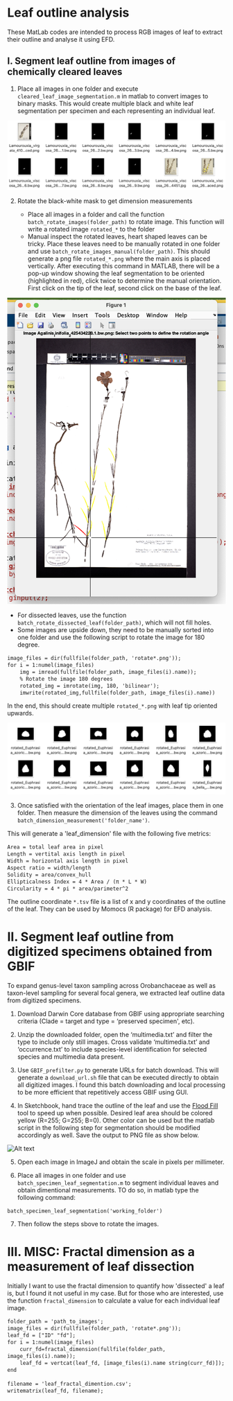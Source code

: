 # Leaf outline analysis

These MatLab codes are intended to process RGB images of leaf to extract their outline and analyse it using EFD.

## I. Segment leaf outline from images of chemically cleared leaves

1. Place all images in one folder and execute `cleared_leaf_image_segmentation.m` in matlab to convert images to binary masks. This would create multiple black and white leaf segmentation per specimen and each representing an individual leaf.

![Alt text](./initial_leaf_segment.png)  

2. Rotate the black-white mask to get dimension measurements
  
   - Place all images in a folder and call the function `batch_rotate_images(folder_path)` to rotate image. This function will write a rotated image `rotated_*` to the folder
   - Manual inspect the rotated leaves, heart shaped leaves can be tricky. Place these leaves need to be manually rotated in one folder and use `batch_rotate_images_manual(folder_path)`. This should generate a png file `rotated_*.png` where the main axis is placed vertically. After executing this command in MATLAB, there will be a pop-up window showing the leaf segmentation to be oriented (highlighted in red), click twice to determine the manual orientation. First click on the tip of the leaf, second click on the base of the leaf.

![Alt text](./manual_rotate.png)  

   - For dissected leaves, use the function `batch_rotate_dissected_leaf(folder_path)`, which will not fill holes.
   - Some images are upside down, they need to be manually sorted into one folder and use the following script to rotate the image for 180 degree.
```
image_files = dir(fullfile(folder_path, 'rotate*.png'));
for i = 1:numel(image_files)
	img = imread(fullfile(folder_path, image_files(i).name));
	% Rotate the image 180 degrees
	rotated_img = imrotate(img, 180, 'bilinear');
	imwrite(rotated_img,fullfile(folder_path, image_files(i).name))
```

In the end, this should create multiple `rotated_*.png` with leaf tip oriented upwards.

![Alt text](./rotated_individual_leaf.png)  

3. Once satisfied with the orientation of the leaf images, place them in one folder. Then measure the dimension of the leaves using the command `batch_dimension_measurement('folder_name')`.

This will generate a 'leaf_dimension' file with the following five metrics: 

```
Area = total leaf area in pixel
Length = vertital axis length in pixel
Width = horizontal axis length in pixel
Aspect ratio = width/length
Solidity = area/convex_hull
Ellipticalness Index = 4 * Area / (π * L * W)
Circularity = 4 * pi * area/parimeter^2
```
The outline coordinate `*.tsv` file is a list of x and y coordinates of the outline of the leaf. They can be used by Momocs (R package) for EFD analysis.


# II. Segment leaf outline from digitized specimens obtained from GBIF


To expand genus-level taxon sampling across Orobanchaceae as well as taxon-level sampling for several focal genera, we extracted leaf outline data from digitized specimens. 

1. Download Darwin Core database from GBIF using appropriate searching criteria (Clade = target and type = ‘preserved specimen', etc).
  
2. Unzip the downloaded folder, open the ‘multimedia.txt’ and filter the type to include only still images. Cross validate ‘multimedia.txt’ and ‘occurrence.txt’ to include species-level identification for selected species and multimedia data present.

3. Use `GBIF_prefilter.py` to generate URLs for batch download. This will generate a `download_url.sh` file that can be executed directly to obtain all digitized images. I found this batch downloading and local processing to be more efficient that repetitively access GBIF using GUI.

4. In Sketchbook, hand trace the outline of the leaf and use the [Flood Fill](https://help.sketchbook.com/en_US/Tools-overview/flood-fill) tool to speed up when possible. Desired leaf area should be colored yellow (R=255; G=255; B=0). Other color can be used but the matlab script in the following step for segmentation should be modified accordingly as well. Save the output to PNG file as show below.

![Alt text](./Agalinis_tenuifolia_5070688384.traced.png)
  
5. Open each image in ImageJ and obtain the scale in pixels per millimeter.
  
6. Place all images in one folder and use `batch_specimen_leaf_segmentation.m` to segment individual leaves and obtain dimentional measurements. TO do so, in matlab type the following command:
```
batch_specimen_leaf_segmentation('working_folder')
```

7. Then follow the steps sbove to rotate the images.

# III. MISC: Fractal dimension as a measurement of leaf dissection

Initially I want to use the fractal dimension to quantify how 'dissected' a leaf is, but I found it not useful in my case. But for those who are interested, use the function `fractal_dimension` to calculate a value for each individual leaf image.
```
folder_path = 'path_to_images';
image_files = dir(fullfile(folder_path, 'rotate*.png'));
leaf_fd = ["ID" "fd"];
for i = 1:numel(image_files)
	curr_fd=fractal_dimension(fullfile(folder_path, image_files(i).name));
	leaf_fd = vertcat(leaf_fd, [image_files(i).name string(curr_fd)]);
end

filename = 'leaf_fractal_dimention.csv';
writematrix(leaf_fd, filename);

```

